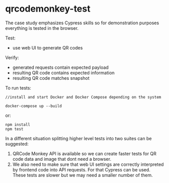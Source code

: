 # qrcodemonkey-test

The case study emphasizes Cypress skills so for demonstration purposes everything is tested in the browser.

Test:
- use web UI to generate QR codes

Verify:
- generated requests contain expected payload
- resulting QR code contains expected information
- resulting QR code matches snapshot


To run tests:
```
//install and start Docker and Docker Compose depending on the system

docker-compose up --build
```

or:
```
npm install
npm test
```

In a different situation splitting higher level tests into two suites can be suggested:

1. QRCode Monkey API is available so we can create faster tests for QR code data and image that dont need a browser.
2. We also need to make sure that web UI settings are correctly interpreted by frontend code into API requests. For that Cypress can be used. These tests are slower but we may need a smaller number of them.

